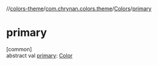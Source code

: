 //[colors-theme](../../../index.md)/[com.chrynan.colors.theme](../index.md)/[Colors](index.md)/[primary](primary.md)

# primary

[common]\
abstract val [primary](primary.md): [Color](../../../../colors-core/colors-core/com.chrynan.colors/-color/index.md)
